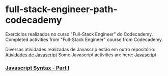 # full-stack-engineer-path-codecademy
Exercícios realizados no curso "Full-Stack Engineer" do Codecademy.
Completed activities from "Full-Stack Engineer" course from Codecademy.

Diversas atividades realizadas de Javascrip estão em outro repositório: [Atividades de Javascript](https://github.com/lauravitalc/codecademy-javascript)
Some Javascript activities are here: [Javascript](https://github.com/lauravitalc/codecademy-javascript)

### [Javascript Syntax - Part I](https://github.com/lauravitalc/codecademy-full-stack-engineer-path/tree/main/1-javascript-challenges)
